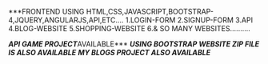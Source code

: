 ***FRONTEND USING HTML,CSS,JAVASCRIPT,BOOTSTRAP-4,JQUERY,ANGULARJS,API,ETC....
1.LOGIN-FORM
2.SIGNUP-FORM
3.API
4.BLOG-WEBSITE
5.SHOPPING-WEBSITE
6.& SO MANY WEBSITES..........

***API GAME PROJECT***AVAILABLE***
***USING BOOTSTRAP WEBSITE ZIP FILE IS ALSO AVAILABLE***
***MY BLOGS PROJECT ALSO AVAILABLE***
 
